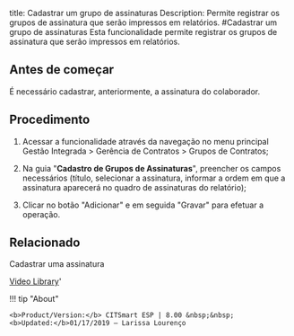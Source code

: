 title: Cadastrar um grupo de assinaturas
Description: Permite registrar os grupos de assinatura que serão impressos em relatórios.
#Cadastrar um grupo de assinaturas
Esta funcionalidade permite registrar os grupos de assinatura que serão impressos em relatórios.

Antes de começar
----------------

É necessário cadastrar, anteriormente, a assinatura do colaborador.

Procedimento
------------

1.  Acessar a funcionalidade através da navegação no menu principal Gestão
    Integrada \> Gerência de Contratos \> Grupos de Contratos;

2.  Na guia "**Cadastro de Grupos de Assinaturas**", preencher os campos
    necessários (título, selecionar a assinatura, informar a ordem em que a
    assinatura aparecerá no quadro de assinaturas do relatório);

3.  Clicar no botão "Adicionar" e em seguida "Gravar" para efetuar a operação.

Relacionado
-----------

Cadastrar uma assinatura

<i class='fa fa-youtube-play  fa-2x' style='color:#97ce17;vertical-align: middle;'> </i> [Video Library](https://www.youtube.com/playlist?list=PLB5qK2uzf2RNUc7XoNAAOyo3Ex5fKM2db)'

!!! tip "About"

    <b>Product/Version:</b> CITSmart ESP | 8.00 &nbsp;&nbsp;
    <b>Updated:</b>01/17/2019 – Larissa Lourenço
